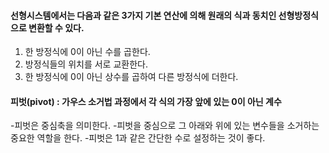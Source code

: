 
#### 선형시스템에서는 다음과 같은 3가지 기본 연산에 의해 원래의 식과 동치인 선형방정식으로 변환할 수 있다.
1. 한 방정식에 0이 아닌 수를 곱한다.
2. 방정식들의 위치를 서로 교환한다.
3. 한 방정식에 0이 아닌 상수를 곱하여 다른 방정식에 더한다.

#### 피벗(pivot) : 가우스 소거법 과정에서 각 식의 가장 앞에 있는 0이 아닌 계수
-피벗은 중심축을 의미한다.
-피벗을 중심으로 그 아래와 위에 있는 변수들을 소거하는 중요한 역할을 한다.
-피벗은 1과 같은 간단한 수로 설정하는 것이 좋다.
